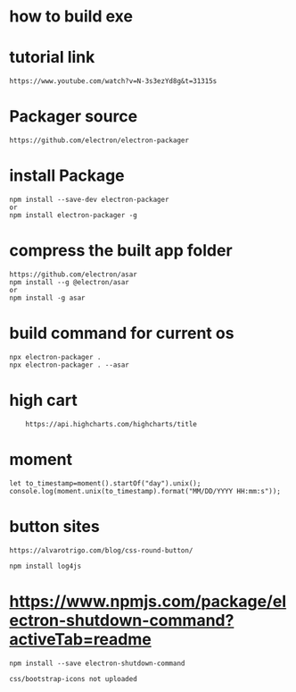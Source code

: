 # how to build exe
# tutorial link
    https://www.youtube.com/watch?v=N-3s3ezYd8g&t=31315s
# Packager source
    https://github.com/electron/electron-packager
# install Package
    npm install --save-dev electron-packager
    or 
    npm install electron-packager -g
# compress the built app folder
    https://github.com/electron/asar
    npm install --g @electron/asar
    or
    npm install -g asar

# build command for current os
    npx electron-packager .
    npx electron-packager . --asar
# high cart
        https://api.highcharts.com/highcharts/title
# moment
    let to_timestamp=moment().startOf("day").unix();
    console.log(moment.unix(to_timestamp).format("MM/DD/YYYY HH:mm:s"));
# button sites
    https://alvarotrigo.com/blog/css-round-button/

    npm install log4js
# https://www.npmjs.com/package/electron-shutdown-command?activeTab=readme
    npm install --save electron-shutdown-command

    css/bootstrap-icons not uploaded
